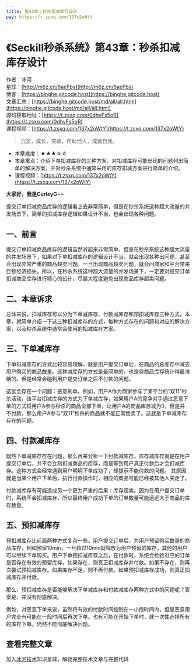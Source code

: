 ```yaml
---
title: 第43章：秒杀扣减库存设计
pay: https://t.zsxq.com/137x2oWtY
---
```


# 《Seckill秒杀系统》第43章：秒杀扣减库存设计

作者：冰河
<br/>星球：[http://m6z.cn/6aeFbs](http://m6z.cn/6aeFbs)
<br/>博客：[https://binghe.gitcode.host](https://binghe.gitcode.host)
<br/>文章汇总：[https://binghe.gitcode.host/md/all/all.html](https://binghe.gitcode.host/md/all/all.html)
<br/>源码获取地址：[https://t.zsxq.com/0dhvFs5oR](https://t.zsxq.com/0dhvFs5oR)
<br/>课程视频：[https://t.zsxq.com/137x2oWtY](https://t.zsxq.com/137x2oWtY)

> 沉淀，成长，突破，帮助他人，成就自我。

* 本章难度：★★★☆☆
* 本章重点：介绍下单扣减库存的三种方案，对扣减库存可能出现的问题列出简单的解决方案，并对秒杀系统中通常采用的库存扣减方案进行简单的介绍。
* 课程视频：[https://t.zsxq.com/137x2oWtY](https://t.zsxq.com/137x2oWtY)

**大家好，我是CurleyG~~**

提交订单扣减商品库存的逻辑看上去非常简单，但是在秒杀系统这种超大流量的并发场景下，简单的扣减库存逻辑如果设计不当，也会出现各种问题。

## 一、前言

提交订单扣减商品库存的逻辑虽然听起来非常简单，但是在秒杀系统这种超大流量的并发场景下，如果对下单扣减库存的逻辑设计不当，就会出现各种出问题，甚至会出现非常严重的商品超卖问题。一旦出现商品超卖问题，就会问商家和平台带来巨额经济损失。所以，在秒杀系统这种超大流量的并发场景下，一定要对提交订单扣减商品库存进行精心的设计，尽最大程度避免出现商品库存超卖问题。

## 二、本章诉求

总体来说，扣减库存可以分为下单减库存、付款减库存和预扣减库存三种方式。本章，就简单介绍一下这三种扣减库存的方式，每种方式存在的问题和对应的解决方案，以及秒杀系统中通常会使用的扣减库存方案。

## 三、下单减库存

下单扣减库存的方式比较容易理解，就是用户提交订单后，在商品的总库存中减去用户购买的商品数量。这种减库存的方式是最简单的，也是将商品库存统计得最准确的。但是经常会碰到用户提交订单之后不付款的问题。

这就会存在一个问题：恶意刷单。例如，用户A作为商家参与了某平台的“双11”秒杀活动，该平台扣减库存的方式为下单减库存，如果用户A的竞争对手通过恶意下单的方式将用户A参与秒杀的商品全部下单，让用户A的商品库存减为0，但是并不付款，那么用户A参与“双11”秒杀的商品就不能正常售卖了。这就是下单减库存存在的问题。

## 四、付款减库存

既然下单减库存存在问题，那么再来分析一下付款减库存。库存减库存就是在用户提交订单后，并不会立刻扣减商品的库存，而是等到用户真正付款后才会扣减库存。这种方式会经常遇到用户明明下单成功了，却提示不能付款的问题。 其原因就是当某个用户下单后，执行付款操作时，相应的商品可能已经被其他人买走了。

付款减库存有可能造成另一个更为严重的后果：库存超卖。因为在用户提交订单时，系统不会扣减库存，所以最终用户成功下单的订单数量可能远远大于商品的库存数量。

## 五、预扣减库存

预扣减库存比前面两种方式复杂一些。用户提交订单后，为用户预留购买数量的商品库存，例如预留10min，一旦超过10min就释放为用户预留的库存，其他的用户可以继续下单购买。用户下单预扣减库存之后，在付款时，系统会检验对应的订单是否存在有效的预留库存，如果存在，则真正扣减库存并付款。如果不存在，则再次尝试预扣减库存。如果库存不足，则不再付款。如果预扣减库存成功，则真正扣减库存并付款。

那么，预扣减库存是否能够解决下单减库存和付款减库存两种方式中的问题呢？答案是，并没有彻底解决。

例如，对恶意下单来说，虽然将有效的付款时间控制在一小段时间内，但是恶意用户完全有可能在一段时间后再次下单。也有可能在开始下单时，就一次性选择所有的库存下单。仍然不能彻底解决问题。

## 查看完整文章

加入[冰河技术](http://m6z.cn/6aeFbs)知识星球，解锁完整技术文章与完整代码
